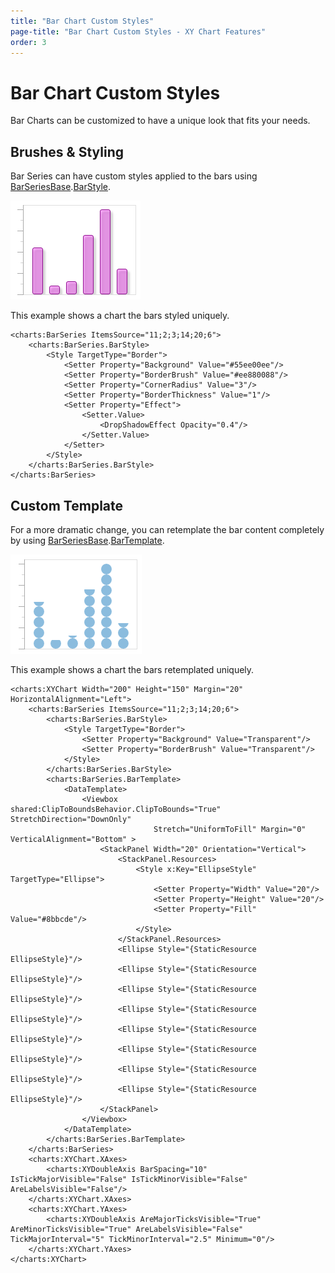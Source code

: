 ```yaml
---
title: "Bar Chart Custom Styles"
page-title: "Bar Chart Custom Styles - XY Chart Features"
order: 3
---
```

# Bar Chart Custom Styles

Bar Charts can be customized to have a unique look that fits your needs.

## Brushes & Styling

Bar Series can have custom styles applied to the bars using [BarSeriesBase](xref:@ActiproUIRoot.Controls.Charts.Primitives.BarSeriesBase).[BarStyle](xref:@ActiproUIRoot.Controls.Charts.Primitives.BarSeriesBase.BarStyle).

![Screenshot](../images/appearance-bar-style1.png)

This example shows a chart the bars styled uniquely.

```xaml
<charts:BarSeries ItemsSource="11;2;3;14;20;6">
	<charts:BarSeries.BarStyle>
		<Style TargetType="Border">
			<Setter Property="Background" Value="#55ee00ee"/>
			<Setter Property="BorderBrush" Value="#ee880088"/>
			<Setter Property="CornerRadius" Value="3"/>
			<Setter Property="BorderThickness" Value="1"/>
			<Setter Property="Effect">
				<Setter.Value>
					<DropShadowEffect Opacity="0.4"/>
				</Setter.Value>
			</Setter>
		</Style>
	</charts:BarSeries.BarStyle>
</charts:BarSeries>
```

## Custom Template

For a more dramatic change, you can retemplate the bar content completely by using [BarSeriesBase](xref:@ActiproUIRoot.Controls.Charts.Primitives.BarSeriesBase).[BarTemplate](xref:@ActiproUIRoot.Controls.Charts.Primitives.BarSeriesBase.BarTemplate).

![Screenshot](../images/appearance-bar-style2.png)

This example shows a chart the bars retemplated uniquely.

```xaml
<charts:XYChart Width="200" Height="150" Margin="20" HorizontalAlignment="Left">
	<charts:BarSeries ItemsSource="11;2;3;14;20;6">
		<charts:BarSeries.BarStyle>
			<Style TargetType="Border">
				<Setter Property="Background" Value="Transparent"/>
				<Setter Property="BorderBrush" Value="Transparent"/>
			</Style>
		</charts:BarSeries.BarStyle>
		<charts:BarSeries.BarTemplate>
			<DataTemplate>
				<Viewbox shared:ClipToBoundsBehavior.ClipToBounds="True" StretchDirection="DownOnly" 
								Stretch="UniformToFill" Margin="0" VerticalAlignment="Bottom" >
					<StackPanel Width="20" Orientation="Vertical">
						<StackPanel.Resources>
							<Style x:Key="EllipseStyle" TargetType="Ellipse">
								<Setter Property="Width" Value="20"/>
								<Setter Property="Height" Value="20"/>
								<Setter Property="Fill" Value="#8bbcde"/>
							</Style>
						</StackPanel.Resources>
						<Ellipse Style="{StaticResource EllipseStyle}"/>
						<Ellipse Style="{StaticResource EllipseStyle}"/>
						<Ellipse Style="{StaticResource EllipseStyle}"/>
						<Ellipse Style="{StaticResource EllipseStyle}"/>
						<Ellipse Style="{StaticResource EllipseStyle}"/>
						<Ellipse Style="{StaticResource EllipseStyle}"/>
						<Ellipse Style="{StaticResource EllipseStyle}"/>
						<Ellipse Style="{StaticResource EllipseStyle}"/>
					</StackPanel>
				</Viewbox>
			</DataTemplate>
		</charts:BarSeries.BarTemplate>
	</charts:BarSeries>
	<charts:XYChart.XAxes>
		<charts:XYDoubleAxis BarSpacing="10" IsTickMajorVisible="False" IsTickMinorVisible="False" AreLabelsVisible="False"/>
	</charts:XYChart.XAxes>
	<charts:XYChart.YAxes>
		<charts:XYDoubleAxis AreMajorTicksVisible="True" AreMinorTicksVisible="True" AreLabelsVisible="False" TickMajorInterval="5" TickMinorInterval="2.5" Minimum="0"/>
	</charts:XYChart.YAxes>
</charts:XYChart>
```
